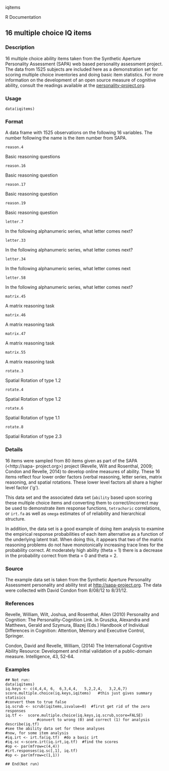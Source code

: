 iqitems

R Documentation

## 16 multiple choice IQ items

### Description

16 multiple choice ability items taken from the Synthetic Aperture Personality
Assessment (SAPA) web based personality assessment project. The data from 1525
subjects are included here as a demonstration set for scoring multiple choice
inventories and doing basic item statistics. For more information on the
development of an open source measure of cognitive ability, consult the
readings available at the [personality-project.org](personality-project.org).

### Usage

    data(iqitems)

### Format

A data frame with 1525 observations on the following 16 variables. The number
following the name is the item number from SAPA.

`reason.4`

Basic reasoning questions

`reason.16`

Basic reasoning question

`reason.17`

Basic reasoning question

`reason.19`

Basic reasoning question

`letter.7`

In the following alphanumeric series, what letter comes next?

`letter.33`

In the following alphanumeric series, what letter comes next?

`letter.34`

In the following alphanumeric series, what letter comes next

`letter.58`

In the following alphanumeric series, what letter comes next?

`matrix.45`

A matrix reasoning task

`matrix.46`

A matrix reasoning task

`matrix.47`

A matrix reasoning task

`matrix.55`

A matrix reasoning task

`rotate.3`

Spatial Rotation of type 1.2

`rotate.4`

Spatial Rotation of type 1.2

`rotate.6`

Spatial Rotation of type 1.1

`rotate.8`

Spatial Rotation of type 2.3

### Details

16 items were sampled from 80 items given as part of the SAPA (<http://sapa-
project.org>) project (Revelle, Wilt and Rosenthal, 2009; Condon and Revelle,
2014) to develop online measures of ability. These 16 items reflect four lower
order factors (verbal reasoning, letter series, matrix reasoning, and spatial
rotations. These lower level factors all share a higher level factor ('g').

This data set and the associated data set (`ability` based upon scoring these
multiple choice items and converting them to correct/incorrect may be used to
demonstrate item response functions, `tetrachoric` correlations, or `irt.fa`
as well as `omega` estimates of of reliability and hierarchical structure.

In addition, the data set is a good example of doing item analysis to examine
the empirical response probabilities of each item alternative as a function of
the underlying latent trait. When doing this, it appears that two of the
matrix reasoning problems do not have monotonically increasing trace lines for
the probability correct. At moderately high ability (theta = 1) there is a
decrease in the probability correct from theta = 0 and theta = 2.

### Source

The example data set is taken from the Synthetic Aperture Personality
Assessment personality and ability test at <http://sapa-project.org>. The data
were collected with David Condon from 8/08/12 to 8/31/12.

### References

Revelle, William, Wilt, Joshua, and Rosenthal, Allen (2010) Personality and
Cognition: The Personality-Cognition Link. In Gruszka, Alexandra and Matthews,
Gerald and Szymura, Blazej (Eds.) Handbook of Individual Differences in
Cognition: Attention, Memory and Executive Control, Springer.

Condon, David and Revelle, William, (2014) The International Cognitive Ability
Resource: Development and initial validation of a public-domain measure.
Intelligence, 43, 52-64.

### Examples

    
    ## Not run: 
    data(iqitems)
    iq.keys <- c(4,4,4, 6,  6,3,4,4,   5,2,2,4,   3,2,6,7)
    score.multiple.choice(iq.keys,iqitems)   #this just gives summary statisics
    #convert them to true false 
    iq.scrub <- scrub(iqitems,isvalue=0)  #first get rid of the zero responses
    iq.tf <-  score.multiple.choice(iq.keys,iq.scrub,score=FALSE) 
                  #convert to wrong (0) and correct (1) for analysis
    describe(iq.tf) 
    #see the ability data set for these analyses
    #now, for some item analysis
    #iq.irt <- irt.fa(iq.tf)  #do a basic irt
    #iq.sc <-score.irt(iq.irt,iq.tf)  #find the scores
    #op <- par(mfrow=c(4,4))
    #irt.responses(iq.sc[,1], iq.tf)  
    #op <- par(mfrow=c(1,1))
    
    ## End(Not run)


